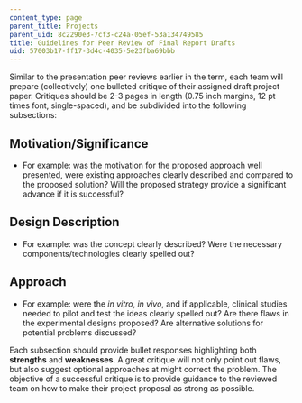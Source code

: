 ```yaml
---
content_type: page
parent_title: Projects
parent_uid: 8c2290e3-7cf3-c24a-05ef-53a134749585
title: Guidelines for Peer Review of Final Report Drafts
uid: 57003b17-ff17-3d4c-4035-5e23fba69bbb
---
```


Similar to the presentation peer reviews earlier in the term, each team will prepare (collectively) one bulleted critique of their assigned draft project paper. Critiques should be 2-3 pages in length (0.75 inch margins, 12 pt times font, single-spaced), and be subdivided into the following subsections:

Motivation/Significance
-----------------------

*   For example: was the motivation for the proposed approach well presented, were existing approaches clearly described and compared to the proposed solution? Will the proposed strategy provide a significant advance if it is successful?

Design Description
------------------

*   For example: was the concept clearly described? Were the necessary components/technologies clearly spelled out?

Approach
--------

*   For example: were the _in vitro_, _in vivo_, and if applicable, clinical studies needed to pilot and test the ideas clearly spelled out? Are there flaws in the experimental designs proposed? Are alternative solutions for potential problems discussed?

Each subsection should provide bullet responses highlighting both **strengths** and **weaknesses**. A great critique will not only point out flaws, but also suggest optional approaches at might correct the problem. The objective of a successful critique is to provide guidance to the reviewed team on how to make their project proposal as strong as possible.